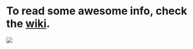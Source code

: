 # To read some awesome info, check the [wiki](https://github.com/TwoGears/hakomo-guides/wiki).

[<img src="https://github.com/TwoGears/hakomo-guides/blob/master/imgs/wiki-help.png">](https://github.com/TwoGears/hakomo-guides/wiki)

